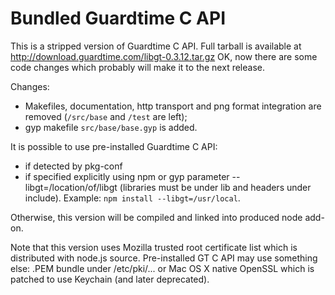 # Bundled Guardtime C API

This is a stripped version of Guardtime C API. Full tarball is available at http://download.guardtime.com/libgt-0.3.12.tar.gz
OK, now there are some code changes which probably will make it to the next release.

Changes:

  - Makefiles, documentation, http transport and png format integration are removed (`/src/base` and `/test` are left);
  - gyp makefile `src/base/base.gyp` is added.

It is possible to use pre-installed Guardtime C API:

 - if detected by pkg-conf
 - if specified explicitly using npm or gyp parameter --libgt=/location/of/libgt (libraries must be under lib and headers under include). Example: `npm install --libgt=/usr/local`.

Otherwise, this version will be compiled and linked into produced node add-on.

Note that this version uses Mozilla trusted root certificate list which is distributed with node.js source. Pre-installed GT C API may use something else: .PEM bundle under /etc/pki/... or Mac OS X native OpenSSL which is patched to use Keychain (and later deprecated).

